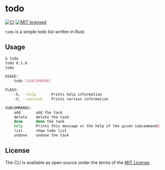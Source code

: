 # todo

[![CI](https://github.com/thekuwayama/todo/workflows/CI/badge.svg)](https://github.com/thekuwayama/todo/actions?workflow=CI)
[![MIT licensed](https://img.shields.io/badge/license-MIT-brightgreen.svg)](https://raw.githubusercontent.com/thekuwayama/todo/main/LICENSE.txt)

`todo` is a simple todo list written in Rust.


## Usage

```bash
$ todo
todo 0.1.0
todo

USAGE:
    todo [SUBCOMMAND]

FLAGS:
    -h, --help       Prints help information
    -V, --version    Prints version information

SUBCOMMANDS:
    add       add the task
    delete    delete the task
    done      done the task
    help      Prints this message or the help of the given subcommand(s)
    list      show todo list
    undone    undone the task
```


## License

The CLI is available as open source under the terms of the [MIT License](http://opensource.org/licenses/MIT).
